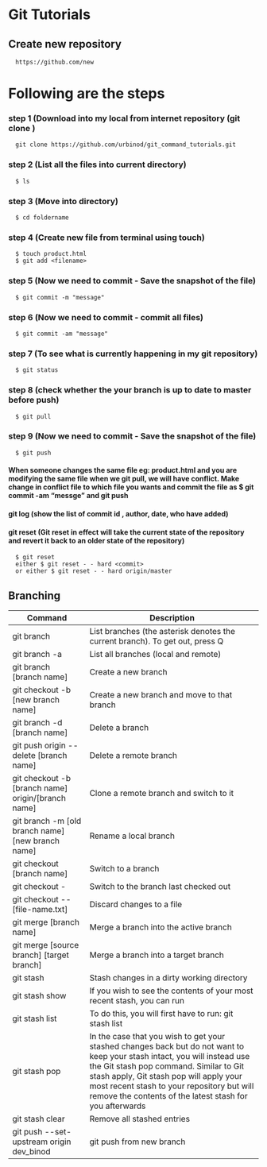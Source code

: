 # Git Tutorials

## Create new repository

```http
  https://github.com/new
```

# Following are the steps

### step 1 (Download into my local from internet repository (git clone <url>)

```http
  git clone https://github.com/urbinod/git_command_tutorials.git

```

### step 2 (List all the files into current directory)

```http
  $ ls
```

### step 3 (Move into directory)

```http
  $ cd foldername
```

### step 4 (Create new file from terminal using touch)

```http
  $ touch product.html
  $ git add <filename>
```

### step 5 (Now we need to commit - Save the snapshot of the file)

```http
  $ git commit -m "message"
```

### step 6 (Now we need to commit - commit all files)

```http
  $ git commit -am "message"
```

### step 7 (To see what is currently happening in my git repository)

```http
  $ git status
```

### step 8 (check whether the your branch is up to date to master before push)

```http
  $ git pull
```

### step 9 (Now we need to commit - Save the snapshot of the file)

```http
  $ git push
```

#### When someone changes the same file eg: product.html and you are modifying the same file when we git pull, we will have conflict. Make change in conflict file to which file you wants and commit the file as $ git commit -am “messge” and git push

#### git log (show the list of commit id , author, date, who have added)

#### git reset (Git reset in effect will take the current state of the repository and revert it back to an older state of the repository)

```http
  $ git reset
  either $ git reset - - hard <commit>
  or either $ git reset - - hard origin/master
```

## Branching

| Command                                            | Description                                                                                                                                                                                                                                                                                                              |
| -------------------------------------------------- | ------------------------------------------------------------------------------------------------------------------------------------------------------------------------------------------------------------------------------------------------------------------------------------------------------------------------ |
| git branch                                         | List branches (the asterisk denotes the current branch). To get out, press Q                                                                                                                                                                                                                                             |
| git branch -a                                      | List all branches (local and remote)                                                                                                                                                                                                                                                                                     |
| git branch [branch name]                           | Create a new branch                                                                                                                                                                                                                                                                                                      |
| git checkout -b [new branch name]                  | Create a new branch and move to that branch                                                                                                                                                                                                                                                                              |
| git branch -d [branch name]                        | Delete a branch                                                                                                                                                                                                                                                                                                          |
| git push origin --delete [branch name]             | Delete a remote branch                                                                                                                                                                                                                                                                                                   |
| git checkout -b [branch name] origin/[branch name] | Clone a remote branch and switch to it                                                                                                                                                                                                                                                                                   |
| git branch -m [old branch name] [new branch name]  | Rename a local branch                                                                                                                                                                                                                                                                                                    |
| git checkout [branch name]                         | Switch to a branch                                                                                                                                                                                                                                                                                                       |
| git checkout -                                     | Switch to the branch last checked out                                                                                                                                                                                                                                                                                    |
| git checkout -- [file-name.txt]                    | Discard changes to a file                                                                                                                                                                                                                                                                                                |
| git merge [branch name]                            | Merge a branch into the active branch                                                                                                                                                                                                                                                                                    |
| git merge [source branch] [target branch]          | Merge a branch into a target branch                                                                                                                                                                                                                                                                                      |
| git stash                                          | Stash changes in a dirty working directory                                                                                                                                                                                                                                                                               |
| git stash show                                     | If you wish to see the contents of your most recent stash, you can run                                                                                                                                                                                                                                                   |
| git stash list                                     | To do this, you will first have to run: git stash list                                                                                                                                                                                                                                                                   |
| git stash pop                                      | In the case that you wish to get your stashed changes back but do not want to keep your stash intact, you will instead use the Git stash pop command. Similar to Git stash apply, Git stash pop will apply your most recent stash to your repository but will remove the contents of the latest stash for you afterwards |
| git stash clear                                    | Remove all stashed entries                                                                                                                                                                                                                                                                                               |
| git push --set-upstream origin dev_binod           | git push from new branch                                                                                                                                                                                                                                                                                                 |
